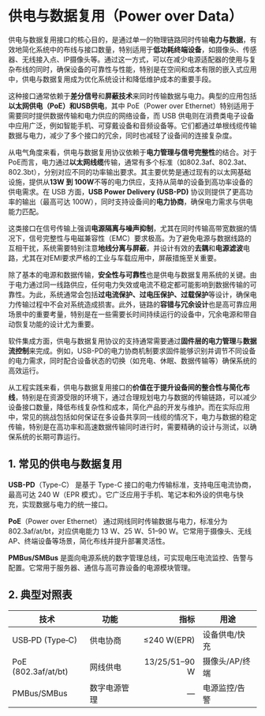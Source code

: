 # 供电与数据复用（Power over Data）

供电与数据复用接口的核心目的，是通过单一的物理链路同时传输**电力与数据**，有效地简化系统中的布线与接口数量，特别适用于**低功耗终端设备**，如摄像头、传感器、无线接入点、IP摄像头等。通过这一方式，可以在减少电源适配器的使用与复杂布线的同时，确保设备的可靠性与性能，特别是在空间和成本有限的嵌入式应用中，供电与数据复用成为优化系统设计和降低维护成本的重要手段。

这种接口通常依赖于**差分信号**和**屏蔽技术**来同时传输数据与电力。典型的应用包括**以太网供电（PoE）**和**USB供电**，其中 PoE（Power over Ethernet）特别适用于需要同时提供数据传输和电力供应的网络设备，而 USB 供电则在消费类电子设备中应用广泛，例如智能手机、可穿戴设备和音频设备等。它们都通过单根线缆传输数据与电力，减少了多个接口的冗余，同时也减轻了设备间的连接复杂度。

从电气角度来看，供电与数据复用协议依赖于**电力管理与信号完整性**的结合。对于PoE而言，电力通过**以太网线缆**传输，通常有多个标准（如802.3af、802.3at、802.3bt），分别对应不同的功率输出要求。其主要优势是通过现有的以太网基础设施，提供从**13W 到 100W**不等的电力供应，支持从简单的设备到高功率设备的供电需求。在 USB 方面，**USB Power Delivery (USB-PD)** 协议则提供了更高功率的输出（最高可达 100W），同时支持设备间的**电力协商**，确保电力需求与供电能力匹配。

这类接口在信号传输上强调**电源隔离与噪声抑制**，尤其在同时传输高带宽数据的情况下，信号完整性与电磁兼容性（EMC）要求极高。为了避免电源与数据线路的互相干扰，系统需要特别注意**地线分离与屏蔽**，并设计有效的**去耦**和**电源滤波**电路，尤其在对EMI要求严格的工业与车载应用中，屏蔽措施至关重要。

除了基本的电源和数据传输，**安全性与可靠性**也是供电与数据复用系统的关键。由于电力通过同一线路供应，任何电力失效或电流不稳定都可能影响到数据传输的可靠性。为此，系统通常会包括**过电流保护、过电压保护、过载保护**等设计，确保电力传输过程中不会对系统造成损害。此外，链路的**容错与冗余设计**也是高可靠应用场景中的重要考量，特别是在一些需要长时间持续运行的设备中，冗余电源和带自动恢复功能的设计尤为重要。

软件集成方面，供电与数据复用协议的支持通常需要通过**固件层的电力管理**与**数据流控制**来完成。例如，USB-PD的电力协商机制要求固件能够识别并调节不同设备的电力需求，同时配合设备状态的切换（如充电、休眠、数据传输等）确保系统的高效运行。

从工程实践来看，供电与数据复用接口的**价值在于提升设备间的整合性与简化布线**，特别是在资源受限的环境下，通过合理规划电力与数据的传输链路，可以减少设备接口数量，降低布线复杂性和成本，简化产品的开发与维护。而在实际应用中，常见的挑战包括如何保证在多设备共享同一线缆的情况下，电力与数据的稳定传输，特别是在高功率和高速数据传输同时进行时，需要精确的设计与测试，以确保系统的长期可靠运行。

## 1. 常见的供电与数据复用

**USB-PD**（Type-C） 是基于 Type-C 接口的电力传输标准，支持电压电流协商，最高可达 240 W（EPR 模式）。它广泛应用于手机、笔记本和外设的供电与快充，实现数据与电力的统一接口。

**PoE**（Power over Ethernet） 通过网线同时传输数据与电力，标准分为 802.3af/at/bt，对应供电能力 13 W、25 W、51–90 W。它常用于摄像头、无线 AP、终端设备等场景，简化布线并提升部署灵活性。

**PMBus/SMBus** 是面向电源系统的数字管理总线，可实现电压电流监控、告警与配置。它常用于服务器、通信与高可靠设备的电源模块管理。

## 2. 典型对照表

| 技术                  | 功能     |            指标 | 用途        |
| ------------------- | ------ | ------------: | --------- |
| USB‑PD (Type‑C)     | 供电协商   |   ≤240 W(EPR) | 设备供电/快充   |
| PoE (802.3af/at/bt) | 网线供电   | 13/25/51–90 W | 摄像头/AP/终端 |
| PMBus/SMBus         | 数字电源管理 |             — | 电源监控/告警   |
